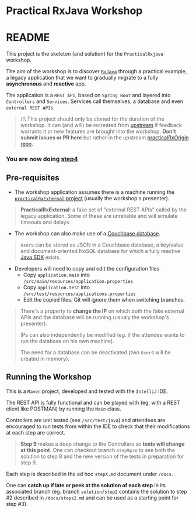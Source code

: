 # Practical RxJava Workshop
# README
This project is the skeleton (and solution) for the `PracticalRxjava` workshop.

The aim of the workshop is to discover [`RxJava`](http://reactivex.io) through a practical example, a legacy application that we want to gradually migrate to a fully **asynchronous** and **reactive** app.

The application is a `REST API`, based on `Spring Boot` and layered into `Controllers` and `Services`. Services call themselves, a database and even `external REST APIs`.

> /!\ This project should only be cloned for the duration of the workshop. It can (and will) be recreated from [upstream](http://github.com/simonbasle/practicalRxOrigin) if feedback warrants it or new features are brought into the workshop. **Don't submit issues or PR here** but rather in the upstream [practicalRxOrigin repo](http://github.com/simonbasle/practicalRxOrigin).

### You are now doing [step4](docs/step4.md)

## Pre-requisites
 * The workshop application assumes there is a machine running the [`practicalRxExternal` project](https://github.com/simonbasle/practicalRxExternal) (usually the workshop's presenter).

 > **PracticalRxExternal**: a fake set of "external REST APIs" called by the legacy application. Some of these are unreliable and will simulate timeouts and delays.

 * The workshop can also make use of a [Couchbase database](http://www.couchbase.com).

 > `User`s can be stored as JSON in a Couchbase database, a key/value and document-oriented NoSQL database for which a fully reactive [Java SDK](http://github.com/couchbase/couchbase-java-client) exists.

 * Developers will need to copy and edit the configuration files
   * Copy `application.main` into `/src/main/resources/application.properties`
   * Copy `application.test` into `/src/test/resources/applications.properties`
   * Edit the copied files. Git will ignore them when switching branches.

 > There's a property to **change the IP** on which both the fake external APIs and the database will be running (usualy the workshop's presenter).
 >
 > IPs can also independently be modified (eg. if the attendee wants to run the database on his own machine).
 >
 > The need for a database can be deactivated (two `User`s will be created in memory).

## Running the Workshop
This is a `Maven` project, developed and tested with the `IntelliJ` IDE.

The REST API is fully functional and can be played with (eg. with a REST client like POSTMAN) by running the `Main` class.

Controllers are unit tested (see `/src/test/java`) and attendees are encouraged to run tests from within the IDE to check that their modifications at each step are correct.

> **Step 9** makes a deep change to the Controllers so **tests will change at this point**. One can checkout branch `step9pre` to see both the solution to step 8 and the new version of the tests in preparation for step 9.

Each step is described in the ad hoc `stepX.md` document under `/docs`.

One can **catch up if late or peek at the solution of each step** in its associated branch (eg. branch `solution/step2` contains the solution to step #2 described in `/docs/steps2.md` and can be used as a starting point for step #3).
